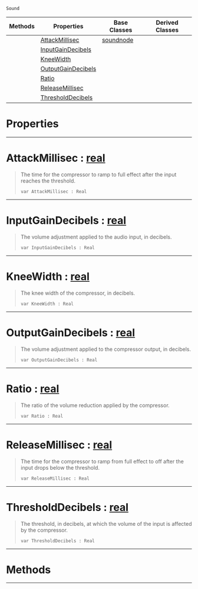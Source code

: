  `Sound`

|Methods|Properties|Base Classes|Derived Classes|
|---|---|---|---|
| |[ AttackMillisec](compressornode.md#attackmillisec-zilch-engi)|[soundnode](soundnode.md)| |
| |[ InputGainDecibels](compressornode.md#inputgaindecibels-zilch-e)| | |
| |[ KneeWidth](compressornode.md#kneewidth-zilch-engine-do)| | |
| |[ OutputGainDecibels](compressornode.md#outputgaindecibels-zero)| | |
| |[ Ratio](compressornode.md#ratio-zilch-engine-docume)| | |
| |[ ReleaseMillisec](compressornode.md#releasemillisec-zilch-eng)| | |
| |[ ThresholdDecibels](compressornode.md#thresholddecibels-zilch-e)| | |


 #  Properties


---  
 #  AttackMillisec : [real](../nada_base_types/real.md)

> The time for the compressor to ramp to full effect after the input reaches the threshold.
> ```TS:Nada
> var AttackMillisec : Real


---  
 #  InputGainDecibels : [real](../nada_base_types/real.md)

> The volume adjustment applied to the audio input, in decibels.
> ```TS:Nada
> var InputGainDecibels : Real


---  
 #  KneeWidth : [real](../nada_base_types/real.md)

> The knee width of the compressor, in decibels.
> ```TS:Nada
> var KneeWidth : Real


---  
 #  OutputGainDecibels : [real](../nada_base_types/real.md)

> The volume adjustment applied to the compressor output, in decibels.
> ```TS:Nada
> var OutputGainDecibels : Real


---  
 #  Ratio : [real](../nada_base_types/real.md)

> The ratio of the volume reduction applied by the compressor.
> ```TS:Nada
> var Ratio : Real


---  
 #  ReleaseMillisec : [real](../nada_base_types/real.md)

> The time for the compressor to ramp from full effect to off after the input drops below the threshold.
> ```TS:Nada
> var ReleaseMillisec : Real


---  
 #  ThresholdDecibels : [real](../nada_base_types/real.md)

> The threshold, in decibels, at which the volume of the input is affected by the compressor.
> ```TS:Nada
> var ThresholdDecibels : Real


---  
 #  Methods


---  
 

 